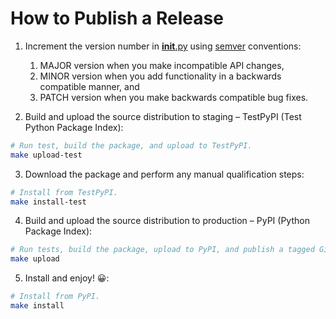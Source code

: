 # How to Publish a Release

1. Increment the version number in [__init__.py](wait_for_it/__init__.py) using [semver] conventions:
    1. MAJOR version when you make incompatible API changes,
    1. MINOR version when you add functionality in a backwards compatible manner, and
    1. PATCH version when you make backwards compatible bug fixes. 

2. Build and upload the source distribution to staging – TestPyPI (Test Python Package Index):
```bash
# Run test, build the package, and upload to TestPyPI. 
make upload-test
```

3. Download the package and perform any manual qualification steps:
```bash
# Install from TestPyPI. 
make install-test
```

4. Build and upload the source distribution to production – PyPI (Python Package Index):
```bash
# Run tests, build the package, upload to PyPI, and publish a tagged GitHub release. 
make upload
```

5. Install and enjoy! 😀:
```bash
# Install from PyPI.  
make install
```

[semver]: https://semver.org/